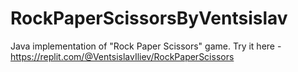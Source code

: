 # RockPaperScissorsByVentsislav
Java implementation of "Rock Paper Scissors" game.
Try it here - https://replit.com/@VentsislavIliev/RockPaperScissors
